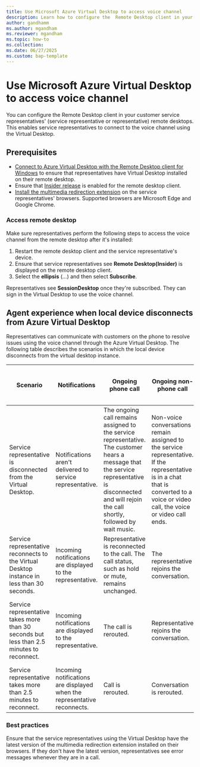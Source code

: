 ```yaml
---
title: Use Microsoft Azure Virtual Desktop to access voice channel
description: Learn how to configure the  Remote Desktop client in your service representatives' remote desktop to enable representatives to connect to the voice channel using Azure Virtual Desktop.
author: gandhamm
ms.author: mgandham
ms.reviewer: mgandham
ms.topic: how-to 
ms.collection: 
ms.date: 06/27/2025
ms.custom: bap-template 
---
```


# Use Microsoft Azure Virtual Desktop to access voice channel

You can configure the Remote Desktop client in your customer service representatives' (service representative or representative) remote desktops. This enables service representatives to connect to the voice channel using the Virtual Desktop. 

## Prerequisites

- [Connect to Azure Virtual Desktop with the Remote Desktop client for Windows](/azure/virtual-desktop/users/connect-windows?pivots=remote-desktop-msi#download-and-install-the-remote-desktop-client-msi) to ensure that representatives have Virtual Desktop installed on their remote desktop.
- Ensure that [Insider release](/azure/virtual-desktop/users/client-features-windows?pivots=remote-desktop-msi#enable-insider-releases) is enabled for the remote desktop client.
- [Install the multimedia redirection extension](/azure/virtual-desktop/multimedia-redirection) on the service representatives' browsers. Supported browsers are Microsoft Edge and Google Chrome.

### Access remote desktop

Make sure representatives perform the following steps to access the voice channel from the remote desktop after it's installed:

1. Restart the remote desktop client and the service representative's device.
1. Ensure that service representatives see **Remote Desktop(Insider)** is displayed on the remote desktop client.
1. Select the **ellipsis** (…) and then select **Subscribe**. 

Representatives see **SessionDesktop** once they're subscribed. They can sign in the Virtual Desktop to use the voice channel.

## Agent experience when local device disconnects from Azure Virtual Desktop

Representatives can communicate with customers on the phone to resolve issues using the voice channel through the Azure Virtual Desktop. The following table describes the scenarios in which the local device disconnects from the virtual desktop instance.

| **Scenario**                                                                 | **Notifications**                                  | **Ongoing phone call**                                                                                                      | **Ongoing non-phone call**                                                                                                 | **Active consult (primary service representative disconnected)**                                                                               | **Active consult (secondary service representative disconnected)**                                                                          | **Transfer**                                                                                      |
|------------------------------------------------------------------------------|---------------------------------------------------|-----------------------------------------------------------------------------------------------------------------------------|-----------------------------------------------------------------------------------------------------------------------------|--------------------------------------------------------------------------------------------------------------------------------|--------------------------------------------------------------------------------------------------------------------------------|-------------------------------------------------------------------------------------------------|
| Service representative is disconnected from the Virtual Desktop.                        | Notifications aren't delivered to service representative.          | The ongoing call remains assigned to the service representative. The customer hears a message that the service representative is disconnected and will rejoin the call shortly, followed by wait music. | Non-voice conversations remain assigned to the service representative. If the representative is in a chat that is converted to a voice or video call, the voice or video call ends. | The secondary representative hears a message that the primary representative is disconnected.                                                   | The call ends for the secondary representative.                                                                                       | Not applicable                                                                                                   |
| Service representative reconnects to the Virtual Desktop instance in less than 30 seconds. | Incoming notifications are displayed to the representative. | Representative is reconnected to the call. The call status, such as hold or mute, remains unchanged.                                  | The representative rejoins the conversation.                                                                                         | Primary service representative rejoins the call. The call status remains unchanged.                                                           | The call ends for the secondary service representative.                                                                                       | Call is transferred. The representative is connected to the call if the transfer fails.                                                |
| Service representative takes more than 30 seconds but less than 2.5 minutes to reconnect.     | Incoming notifications are displayed to the representative. | The call is rerouted.                                                                                                        | Representative rejoins the conversation.                                                                                            | Call gets rerouted to a different representative and the consult ends. The customer remains on hold.                                  | Call ends for the secondary representative.                                                                                           | Call is rerouted if the transfer fails.                                                                                       |
| Service representative takes more than 2.5 minutes to reconnect.                              | Incoming notifications are displayed when the representative reconnects. | Call is rerouted.                                                                                                            | Conversation is rerouted.                                                                                                   | Not applicable                                                                                                                          | Consult ends for the secondary service representative.                                                                                       | Call is rerouted.                                                                                                             |

### Best practices

Ensure that the service representatives using the Virtual Desktop have the latest version of the multimedia redirection extension installed on their browsers. If they don't have the latest version, representatives see error messages whenever they are in a call.